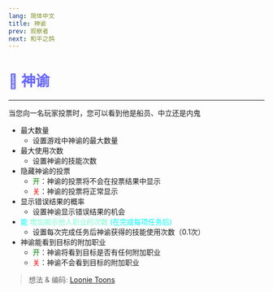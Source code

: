 ```yaml
---
lang: 简体中文
title: 神谕
prev: 观察者
next: 和平之鸽
---
```


# <font color="#6666ff">🔮 <b>神谕</b></font> <Badge text="Support" type="tip" vertical="middle"/>

***

当您向一名玩家投票时，您可以看到他是船员、中立还是内鬼

- 最大数量
  - 设置游戏中神谕的最大数量
- 最大使用次数
  - 设置神谕的技能次数
- 隐藏神谕的投票
  - <font color=green>开</font>：神谕的投票将不会在投票结果中显示
  - <font color=red>关</font>：神谕的投票将正常显示
- 显示错误结果的概率
  - 设置神谕显示错误结果的机会
- <font color=#00ffff>能</font> <font color=#7fffd2>增加揭示他人职业的次数</font> <font color=#00ffff>(在完成每项任务后)</font>
  - 设置每次完成任务后神谕获得的技能使用次数（0.1次）
- 神谕能看到目标的附加职业
  - <font color=green>开</font>：神谕将看到目标是否有任何附加职业
  - <font color=red>关</font>：神谕不会看到目标的附加职业

> 想法 & 编码: [Loonie Toons](https://github.com/Loonie-Toons)
